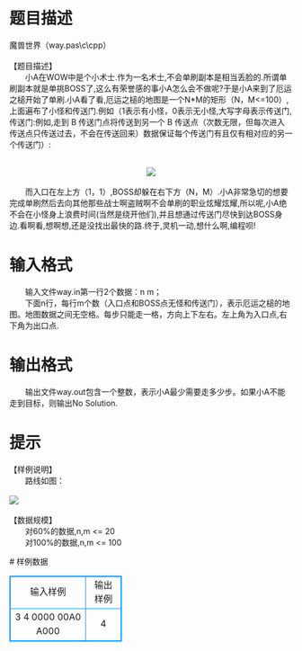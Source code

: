 # 

 
 # 题目描述 
<p>
魔兽世界（way.pas\c\cpp）<br><br>【题目描述】<br>　　小A在WOW中是个小术士.作为一名术士,不会单刷副本是相当丢脸的.所谓单刷副本就是单挑BOSS了,这么有荣誉感的事小A怎么会不做呢?于是小A来到了厄运之槌开始了单刷.小A看了看,厄运之槌的地图是一个N*M的矩形（N，M<=100）,上面遍布了小怪和传送门.例如（1表示有小怪，0表示无小怪,大写字母表示传送门,传送门:例如,走到 B 传送门点将传送到另一个 B 传送点（次数无限，但每次进入传送点只传送过去，不会在传送回来）数据保证每个传送门有且仅有相对应的另一个传送门）:<br><br><center><img src="/source/joyoi/tyvj-3420/img/aHR0cDovL3d3dy5qb3lvaS5jbi9wcm9ibGVtL3R5dmotMzQyMC9wcm9ibGVtc19pbWFnZXMvMjIxNi8xLmpwZw==.jpg"></img></center><br>　　而入口在左上方（1，1）,BOSS却躲在右下方（N，M）.小A非常急切的想要完成单刷然后去向其他那些战士啊盗贼啊不会单刷的职业炫耀炫耀,所以呢,小A绝不会在小怪身上浪费时间(当然是绕开他们),并且想通过传送门尽快到达BOSS身边.看啊看,想啊想,还是没找出最快的路.终于,灵机一动,想什么啊,编程呗!</p> 

 
 # 输入格式 
<p>
　　输入文件way.in第一行2个数据：n m；<br>　　下面n行，每行m个数（入口点和BOSS点无怪和传送门），表示厄运之槌的地图。地图数据之间无空格。每步只能走一格，方向上下左右。左上角为入口点,右下角为出口点.<br></p> 

 
 # 输出格式 
<p>
　　输出文件way.out包含一个整数，表示小A最少需要走多少步。如果小A不能走到目标，则输出No Solution.</p> 

 
 # 提示 
<p>
【样例说明】<br>　　路线如图：<br><br><img src="/source/joyoi/tyvj-3420/img/aHR0cDovL3d3dy5qb3lvaS5jbi9wcm9ibGVtL3R5dmotMzQyMC9wcm9ibGVtc19pbWFnZXMvMjIxNi8yLmpwZw==.jpg"></img><br><br>【数据规模】<br>　　对60%的数据,n,m <= 20<br>　　对100%的数据,n,m <= 100<br></p> 
# 样例数据
<style>
        table,table tr th, table tr td { border:1px solid #0094ff; }
        table { width: 200px; min-height: 25px; line-height: 25px; text-align: center; border-collapse: collapse;}   
    </style>
<table>
	<tr>
		<td>输入样例</td>
		<td>输出样例</td>
	</tr>
<tr><td>3 4
0000
00A0
A000
</td><td>4</td></tr></table>
